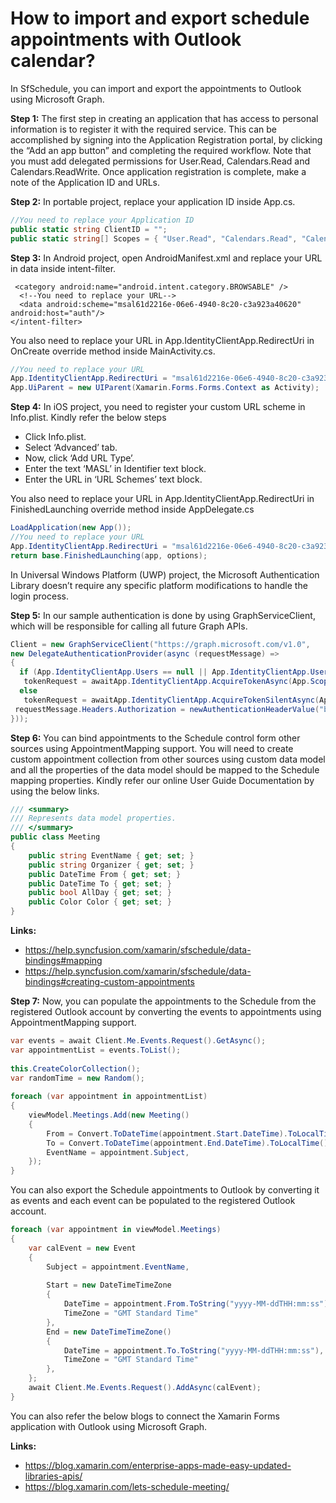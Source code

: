 # How to import and export schedule appointments with Outlook calendar?

In SfSchedule, you can import and export the appointments to Outlook using Microsoft Graph.

**Step 1:**
The first step in creating an application that has access to personal information is to register it with the required service. This can be accomplished by signing into the Application Registration portal, by clicking the “Add an app button” and completing the required workflow. Note that you must add delegated permissions for User.Read, Calendars.Read and Calendars.ReadWrite. Once application registration is complete, make a note of the Application ID and URLs. 

**Step 2:**
In portable project, replace your application ID inside App.cs. 

```csharp
//You need to replace your Application ID 
public static string ClientID = ""; 
public static string[] Scopes = { "User.Read", "Calendars.Read", "Calendars.ReadWrite" };
```

**Step 3:**
In Android project, open AndroidManifest.xml and replace your URL in data inside intent-filter. 

```AXML
 <category android:name="android.intent.category.BROWSABLE" /> 
  <!--You need to replace your URL--> 
  <data android:scheme="msal61d2216e-06e6-4940-8c20-c3a923a40620" android:host="auth"/> 
</intent-filter> 
```

You also need to replace your URL in App.IdentityClientApp.RedirectUri in OnCreate override method inside MainActivity.cs.

```csharp
//You need to replace your URL 
App.IdentityClientApp.RedirectUri = "msal61d2216e-06e6-4940-8c20-c3a923a40620://auth"; 
App.UiParent = new UIParent(Xamarin.Forms.Forms.Context as Activity); 
```

**Step 4:**
In iOS project, you need to register your custom URL scheme in Info.plist. Kindly refer the below steps

* Click Info.plist.
* Select ‘Advanced’ tab.
* Now, click ‘Add URL Type’.
* Enter the text ‘MASL’ in Identifier text block.
* Enter the URL in ‘URL Schemes’ text block.

You also need to replace your URL in App.IdentityClientApp.RedirectUri in FinishedLaunching override method inside AppDelegate.cs 

```csharp
LoadApplication(new App()); 
//You need to replace your URL 
App.IdentityClientApp.RedirectUri = "msal61d2216e-06e6-4940-8c20-c3a923a40620://auth"; 
return base.FinishedLaunching(app, options);     
```
In Universal Windows Platform (UWP) project, the Microsoft Authentication Library doesn’t require any specific platform modifications to handle the login process.

**Step 5:**
In our sample authentication is done by using GraphServiceClient, which will be responsible for calling all future Graph APIs. 
```csharp
Client = new GraphServiceClient("https://graph.microsoft.com/v1.0", 
new DelegateAuthenticationProvider(async (requestMessage) => 
{ 
  if (App.IdentityClientApp.Users == null || App.IdentityClientApp.Users.Count() == 0) 
   tokenRequest = awaitApp.IdentityClientApp.AcquireTokenAsync(App.Scopes, App.UiParent); 
  else 
   tokenRequest = awaitApp.IdentityClientApp.AcquireTokenSilentAsync(App.Scopes, App.IdentityClientApp.Users.FirstOrDefault()); 
 requestMessage.Headers.Authorization = newAuthenticationHeaderValue("bearer", tokenRequest.AccessToken); 
}));
```

**Step 6:**
You can bind appointments to the Schedule control form other sources using AppointmentMapping support. You will need to create custom appointment collection from other sources using custom data model and all the properties of the data model should be mapped to the Schedule mapping properties. Kindly refer our online User Guide Documentation by using the below links.
```csharp
/// <summary>   
/// Represents data model properties.   
/// </summary>  
public class Meeting 
{
    public string EventName { get; set; }
    public string Organizer { get; set; }
    public DateTime From { get; set; }
    public DateTime To { get; set; }
    public bool AllDay { get; set; }
    public Color Color { get; set; }
}
```
**Links:**
* https://help.syncfusion.com/xamarin/sfschedule/data-bindings#mapping
* https://help.syncfusion.com/xamarin/sfschedule/data-bindings#creating-custom-appointments

**Step 7:**
Now, you can populate the appointments to the Schedule from the registered Outlook account by converting the events to appointments using AppointmentMapping support.
```csharp
var events = await Client.Me.Events.Request().GetAsync();
var appointmentList = events.ToList();
  
this.CreateColorCollection();
var randomTime = new Random();
  
foreach (var appointment in appointmentList)
{
    viewModel.Meetings.Add(new Meeting()
    {
        From = Convert.ToDateTime(appointment.Start.DateTime).ToLocalTime(),
        To = Convert.ToDateTime(appointment.End.DateTime).ToLocalTime(),
        EventName = appointment.Subject,
    });
}
```
You can also export the Schedule appointments to Outlook by converting it as events and each event can be populated to the registered Outlook account.

```csharp
foreach (var appointment in viewModel.Meetings)
{
    var calEvent = new Event
    {
        Subject = appointment.EventName,
  
        Start = new DateTimeTimeZone
        {
            DateTime = appointment.From.ToString("yyyy-MM-ddTHH:mm:ss"),
            TimeZone = "GMT Standard Time"
        },
        End = new DateTimeTimeZone()
        {
            DateTime = appointment.To.ToString("yyyy-MM-ddTHH:mm:ss"),
            TimeZone = "GMT Standard Time"
        },
    };
    await Client.Me.Events.Request().AddAsync(calEvent);
}
```

You can also refer the below blogs to connect the Xamarin Forms application with Outlook using Microsoft Graph.

**Links:**
* https://blog.xamarin.com/enterprise-apps-made-easy-updated-libraries-apis/
* https://blog.xamarin.com/lets-schedule-meeting/
